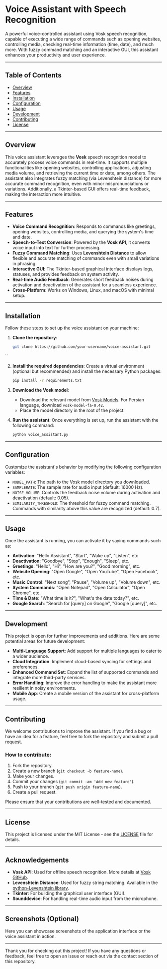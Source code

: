 # Voice Assistant with Speech Recognition

A powerful voice-controlled assistant using Vosk speech recognition, capable of executing a wide range of commands such as opening websites, controlling media, checking real-time information (time, date), and much more. With fuzzy command matching and an interactive GUI, this assistant enhances your productivity and user experience.

---

## Table of Contents

- [Overview](#overview)
- [Features](#features)
- [Installation](#installation)
- [Configuration](#configuration)
- [Usage](#usage)
- [Development](#development)
- [Contributing](#contributing)
- [License](#license)

---

## Overview

This voice assistant leverages the **Vosk** speech recognition model to accurately process voice commands in real-time. It supports multiple functionalities like opening websites, controlling applications, adjusting media volume, and retrieving the current time or date, among others. The assistant also integrates fuzzy matching (via Levenshtein distance) for more accurate command recognition, even with minor mispronunciations or variations. Additionally, a Tkinter-based GUI offers real-time feedback, making the interaction more intuitive.

---

## Features

- **Voice Command Recognition**: Responds to commands like greetings, opening websites, controlling media, and querying the system's time and date.
- **Speech-to-Text Conversion**: Powered by the **Vosk API**, it converts voice input into text for further processing.
- **Fuzzy Command Matching**: Uses **Levenshtein Distance** to allow flexible and accurate matching of commands even with small variations in phrasing.
- **Interactive GUI**: The Tkinter-based graphical interface displays logs, statuses, and provides feedback on system activity.
- **Real-time Audio Feedback**: Generates short feedback noises during activation and deactivation of the assistant for a seamless experience.
- **Cross-Platform**: Works on Windows, Linux, and macOS with minimal setup.

---

## Installation

Follow these steps to set up the voice assistant on your machine:

1. **Clone the repository**:
   ```bash
   git clone https://github.com/your-username/voice-assistant.git
``

2. **Install the required dependencies**:
   Create a virtual environment (optional but recommended) and install the necessary Python packages:

   ```bash
   pip install -r requirements.txt
   ```

3. **Download the Vosk model**:

   * Download the relevant model from [Vosk Models](https://alphacephei.com/vosk/models). For Persian language, download `vosk-model-fa-0.42`.
   * Place the model directory in the root of the project.

4. **Run the assistant**:
   Once everything is set up, run the assistant with the following command:

   ```bash
   python voice_assistant.py
   ```

---

## Configuration

Customize the assistant's behavior by modifying the following configuration variables:

* `MODEL_PATH`: The path to the Vosk model directory you downloaded.
* `SAMPLERATE`: The sample rate for audio input (default: 16000 Hz).
* `NOISE_VOLUME`: Controls the feedback noise volume during activation and deactivation (default: 0.05).
* `SIMILARITY_THRESHOLD`: The threshold for fuzzy command matching. Commands with similarity above this value are recognized (default: 0.7).

---

## Usage

Once the assistant is running, you can activate it by saying commands such as:

* **Activation**: "Hello Assistant", "Start", "Wake up", "Listen", etc.
* **Deactivation**: "Goodbye", "Stop", "Enough", "Sleep", etc.
* **Greetings**: "Hello", "Hi", "How are you?", "Good morning", etc.
* **Website Opening**: "Open Google", "Open YouTube", "Open Facebook", etc.
* **Music Control**: "Next song", "Pause", "Volume up", "Volume down", etc.
* **System Commands**: "Open Notepad", "Open Calculator", "Open Chrome", etc.
* **Time & Date**: "What time is it?", "What's the date today?", etc.
* **Google Search**: "Search for \[query] on Google", "Google \[query]", etc.

---

## Development

This project is open for further improvements and additions. Here are some potential areas for future development:

* **Multi-Language Support**: Add support for multiple languages to cater to a wider audience.
* **Cloud Integration**: Implement cloud-based syncing for settings and preferences.
* **Enhanced Command Set**: Expand the list of supported commands and integrate more third-party services.
* **Error Handling**: Improve the error handling to make the assistant more resilient in noisy environments.
* **Mobile App**: Create a mobile version of the assistant for cross-platform usage.

---

## Contributing

We welcome contributions to improve the assistant. If you find a bug or have an idea for a feature, feel free to fork the repository and submit a pull request.

### How to contribute:

1. Fork the repository.
2. Create a new branch (`git checkout -b feature-name`).
3. Make your changes.
4. Commit your changes (`git commit -am 'Add new feature'`).
5. Push to your branch (`git push origin feature-name`).
6. Create a pull request.

Please ensure that your contributions are well-tested and documented.

---

## License

This project is licensed under the MIT License - see the [LICENSE](LICENSE) file for details.

---

## Acknowledgements

* **Vosk API**: Used for offline speech recognition. More details at [Vosk GitHub](https://github.com/alphacephei/vosk-api).
* **Levenshtein Distance**: Used for fuzzy string matching. Available in the [python-Levenshtein library](https://github.com/segelev/Levenshtein).
* **Tkinter**: For building the graphical user interface (GUI).
* **Sounddevice**: For handling real-time audio input from the microphone.

---

## Screenshots (Optional)

Here you can showcase screenshots of the application interface or the voice assistant in action.

---

Thank you for checking out this project! If you have any questions or feedback, feel free to open an issue or reach out via the contact section of this repository.
